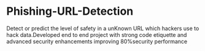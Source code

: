# Phishing-URL-Detection
Detect or predict the level of safety in a unKnown URL which hackers use to hack data.Developed end to end project with strong code etiquette and advanced security enhancements improving 80%security performance
